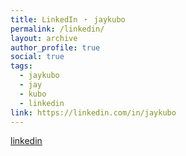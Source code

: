 ```yaml
---
title: LinkedIn ・ jaykubo
permalink: /linkedin/
layout: archive
author_profile: true
social: true
tags:
  - jaykubo
  - jay
  - kubo
  - linkedin
link: https://linkedin.com/in/jaykubo
---
```

<script type="text/javascript" src="https://platform.linkedin.com/badges/js/profile.js" async defer></script>
<div class="LI-profile-badge"  data-version="v1" data-size="medium" data-locale="en_US" data-type="horizontal" data-theme="dark" data-vanity="jaykubo">
  <a class="LI-simple-link" href='https://www.linkedin.com/in/jaykubo?trk=profile-badge'>linkedin</a>
</div>
